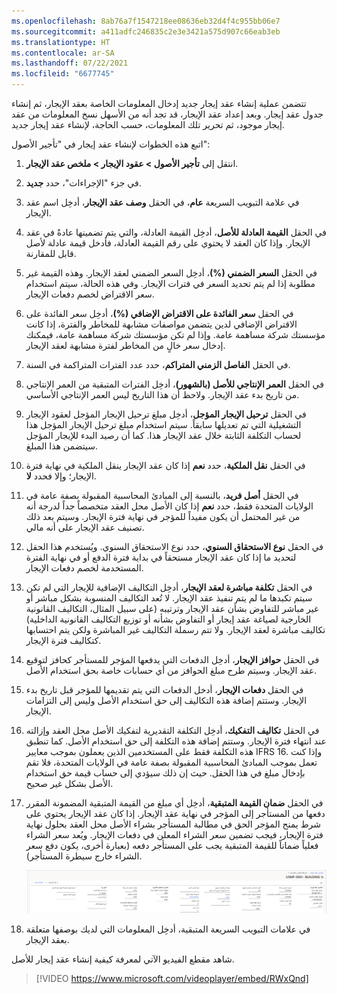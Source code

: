 ```yaml
---
ms.openlocfilehash: 8ab76a7f1547218ee08636eb32d4f4c955bb06e7
ms.sourcegitcommit: a411adfc246835c2e3e3421a575d907c66eab3eb
ms.translationtype: HT
ms.contentlocale: ar-SA
ms.lasthandoff: 07/22/2021
ms.locfileid: "6677745"
---
```

تتضمن عملية إنشاء عقد إيجار جديد إدخال المعلومات الخاصة بعقد الإيجار، ثم إنشاء جدول عقد إيجار. وبعد إعداد عقد الإيجار، قد تجد أنه من الأسهل نسخ المعلومات من عقد إيجار موجود، ثم تحرير تلك المعلومات، حسب الحاجة، لإنشاء عقد إيجار جديد.

اتبع هذه الخطوات لإنشاء عقد إيجار في "تأجير الأصول":

1.  انتقل إلى **تأجير الأصول > عقود الإيجار > ملخص عقد الإيجار**.
2.  في جزء "الإجراءات"، حدد **جديد**.
3.  في علامة التبويب السريعة **عام**، في الحقل **وصف عقد الإيجار**، أدخِل اسم عقد الإيجار.
4.  في الحقل **القيمة العادلة للأصل**، أدخِل القيمة العادلة، والتي يتم تضمينها عادةً في عقد الإيجار. وإذا كان العقد لا يحتوي على رقم القيمة العادلة، فأدخل قيمة عادلة لأصل قابل للمقارنة. 
5.  في الحقل **السعر الضمني (%)**، أدخِل السعر الضمني لعقد الإيجار. وهذه القيمة غير مطلوبة إذا لم يتم تحديد السعر في فترات الإيجار. وفي هذه الحالة، سيتم استخدام سعر الاقتراض لخصم دفعات الإيجار.
6.  في الحقل **سعر الفائدة على الاقتراض الإضافي (%)**، أدخِل سعر الفائدة على الاقتراض الإضافي لدين يتضمن مواصفات مشابهة للمخاطر والفترة، إذا كانت مؤسستك شركة مساهمة عامة. وإذا لم تكن مؤسستك شركة مساهمة عامة، فيمكنك إدخال سعر خالٍ من المخاطر لفترة مشابهة لعقد الإيجار.
7.  في الحقل **الفاصل الزمني المتراكم**، حدد عدد الفترات المتراكمة في السنة.
8.  في الحقل **العمر الإنتاجي للأصل (بالشهور)**، أدخِل الفترات المتبقية من العمر الإنتاجي من تاريخ بدء عقد الإيجار. ولاحظ أن هذا التاريخ ليس العمر الإنتاجي الأساسي.
9.  في الحقل **ترحيل الإيجار المؤجل**، أدخِل مبلغ ترحيل الإيجار المؤجل لعقود الإيجار التشغيلية التي تم تعديلها سابقاً. سيتم استخدام مبلغ ترحيل الإيجار المؤجل هذا لحساب التكلفة الثابتة خلال عقد الإيجار هذا. كما أن رصيد البدء للإيجار المؤجل سيتضمن هذا المبلغ.
10. في الحقل **نقل الملكية**، حدد **نعم** إذا كان عقد الإيجار ينقل الملكية في نهاية فترة الإيجار؛ وإلا فحدد **لا**.
11. في الحقل **أصل فريد**، بالنسبة إلى المبادئ المحاسبية المقبولة بصفة عامة في الولايات المتحدة فقط، حدد **نعم** إذا كان الأصل محل العقد متخصصاً جداً لدرجة أنه من غير المحتمل أن يكون مفيداً للمؤجر في نهاية فترة الإيجار. وسيتم بعد ذلك تصنيف عقد الإيجار على أنه مالي.
12. في الحقل **نوع الاستحقاق السنوي**، حدد نوع الاستحقاق السنوي. ويُستخدم هذا الحقل لتحديد ما إذا كان عقد الإيجار مستحقاً في بداية فترة الدفع أو في نهاية الفترة المستخدمة لخصم دفعات الإيجار.
13. في الحقل **تكلفة مباشرة لعقد الإيجار**، أدخِل التكاليف الإضافية للإيجار التي لم تكن سيتم تكبدها ما لم يتم تنفيذ عقد الإيجار. لا تُعد التكاليف المنسوبة بشكل مباشر أو غير مباشر للتفاوض بشأن عقد الإيجار وترتيبه (على سبيل المثال، التكاليف القانونية الخارجية لصياغة عقد إيجار أو التفاوض بشأنه أو توزيع التكاليف القانونية الداخلية) تكاليف مباشرة لعقد الإيجار. ولا تتم رسملة التكاليف غير المباشرة ولكن يتم احتسابها كتكاليف فترة الإيجار.
14. في الحقل **حوافز الإيجار**، أدخِل الدفعات التي يدفعها المؤجر للمستأجر كحافز لتوقيع عقد الإيجار. وسيتم طرح مبلغ الحوافز من أي حسابات خاصة بحق استخدام الأصل.
15. في الحقل **دفعات الإيجار**، أدخل الدفعات التي يتم تقديمها للمؤجر قبل تاريخ بدء الإيجار. وستتم إضافة هذه التكاليف إلى حق استخدام الأصل وليس إلى التزامات الإيجار.
16. في الحقل **تكاليف التفكيك**، أدخِل التكلفة التقديرية لتفكيك الأصل محل العقد وإزالته عند انتهاء فترة الإيجار. وستتم إضافة هذه التكلفة إلى حق استخدام الأصل. كما تنطبق هذه التكلفة فقط على المستخدمين الذين يعملون بموجب معايير IFRS 16. وإذا كنت تعمل بموجب المبادئ المحاسبية المقبولة بصفة عامة في الولايات المتحدة، فلا تقم بإدخال مبلغ في هذا الحقل. حيث إن ذلك سيؤدي إلى حساب قيمة حق استخدام الأصل بشكل غير صحيح.
17. في الحقل **ضمان القيمة المتبقية**، أدخِل أي مبلغ من القيمة المتبقية المضمونة المقرر دفعها من المستأجر إلى المؤجر في نهاية عقد الإيجار. إذا كان عقد الإيجار يحتوي على شرط يمنح المؤجر الحق في مطالبة المستأجر بشراء الأصل محل العقد بحلول نهاية فترة الإيجار، فيجب تضمين سعر الشراء المعلن في دفعات الإيجار. ويُعد سعر الشراء فعلياً ضماناً للقيمة المتبقية يجب على المستأجر دفعه (بعبارة أخرى، يكون دفع سعر الشراء خارج سيطرة المستأجر).

    [ ![لقطة شاشة لعلامة التبويب السريعة "عام" في صفحة ملخص "عقد الإيجار".](../media/lease-summary-general.png) ](../media/lease-summary-general.png#lightbox)

18. في علامات التبويب السريعة المتبقية، أدخِل المعلومات التي لديك بوصفها متعلقة بعقد الإيجار.

شاهد مقطع الفيديو الآتي لمعرفة كيفية إنشاء عقد إيجار للأصل.


 > [!VIDEO https://www.microsoft.com/videoplayer/embed/RWxQnd]
